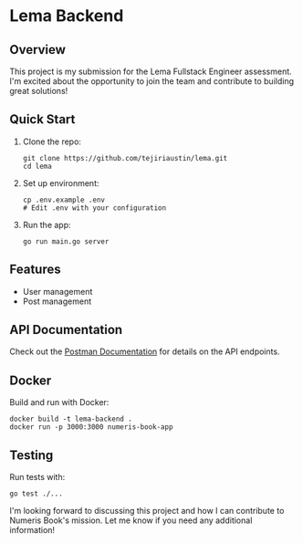 # Lema Backend

## Overview
This project is my submission for the Lema Fullstack Engineer assessment. I'm excited about the opportunity to join the team and contribute to building great solutions!

## Quick Start
1. Clone the repo:
   ```
   git clone https://github.com/tejiriaustin/lema.git
   cd lema
   ```

2. Set up environment:
   ```
   cp .env.example .env
   # Edit .env with your configuration
   ```

3. Run the app:
   ```
   go run main.go server
   ```

## Features
- User management
- Post management

## API Documentation
Check out the [Postman Documentation](https://documenter.getpostman.com/view/11784799/lema-api) for details on the API endpoints.

## Docker
Build and run with Docker:
```
docker build -t lema-backend .
docker run -p 3000:3000 numeris-book-app
```

## Testing
Run tests with:
```
go test ./...
```

I'm looking forward to discussing this project and how I can contribute to Numeris Book's mission. Let me know if you need any additional information!